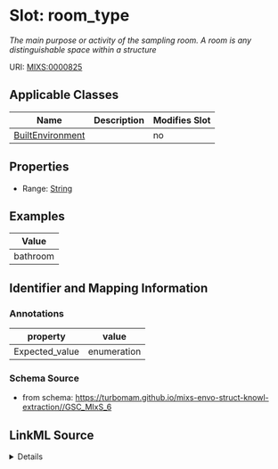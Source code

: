 # Slot: room_type


_The main purpose or activity of the sampling room. A room is any distinguishable space within a structure_



URI: [MIXS:0000825](https://w3id.org/mixs/0000825)



<!-- no inheritance hierarchy -->




## Applicable Classes

| Name | Description | Modifies Slot |
| --- | --- | --- |
[BuiltEnvironment](BuiltEnvironment.md) |  |  no  |







## Properties

* Range: [String](String.md)






## Examples

| Value |
| --- |
| bathroom |

## Identifier and Mapping Information





### Annotations

| property | value |
| --- | --- |
| Expected_value | enumeration |



### Schema Source


* from schema: https://turbomam.github.io/mixs-envo-struct-knowl-extraction//GSC_MIxS_6




## LinkML Source

<details>
```yaml
name: room_type
annotations:
  Expected_value:
    tag: Expected_value
    value: enumeration
description: The main purpose or activity of the sampling room. A room is any distinguishable
  space within a structure
title: room type
notes:
- room
- type
examples:
- value: bathroom
from_schema: https://turbomam.github.io/mixs-envo-struct-knowl-extraction//GSC_MIxS_6
rank: 1000
string_serialization: '[attic|bathroom|closet|conference room|elevator|examining room|hallway|kitchen|mail
  room|private office|open office|stairwell|,restroom|lobby|vestibule|mechanical or
  electrical room|data center|laboratory_wet|laboratory_dry|gymnasium|natatorium|auditorium|lockers|cafe|warehouse]'
slot_uri: MIXS:0000825
multivalued: false
alias: room_type
domain_of:
- BuiltEnvironment
range: string
required: false
recommended: false

```
</details>